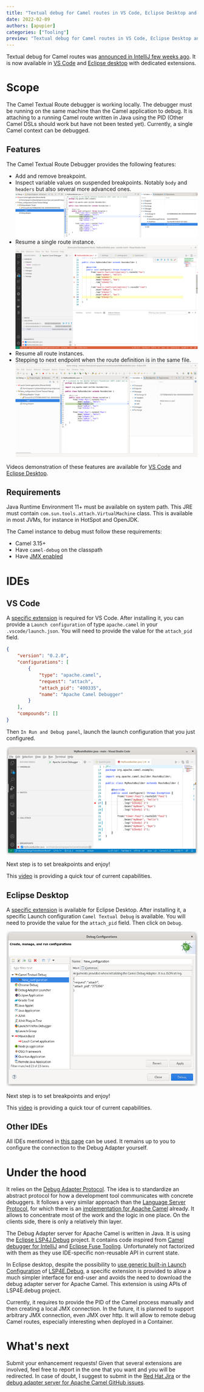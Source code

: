 ```yaml
---
title: "Textual debug for Camel routes in VS Code, Eclipse Desktop and more"
date: 2022-02-09
authors: [apupier]
categories: ["Tooling"]
preview: "Textual debug for Camel routes in VS Code, Eclipse Desktop and more"
---
```


Textual debug for Camel routes was [announced in IntelliJ few weeks ago](/blog/2021/12/camelDebuggerForIntelliJ/). It is now available in [VS Code](https://marketplace.visualstudio.com/items?itemName=redhat.vscode-debug-adapter-apache-camel) and [Eclipse desktop](https://marketplace.eclipse.org/content/textual-debugging-apache-camel) with dedicated extensions. 

# Scope

The Camel Textual Route debugger is working locally. The debugger must be running on the same machine than the Camel application to debug. It is attaching to a running Camel route written in Java using the PID (Other Camel DSLs should work but have not been tested yet). Currently, a single Camel context can be debugged.

## Features

The Camel Textual Route Debugger provides the following features:

- Add and remove breakpoint.
- Inspect variable values on suspended breakpoints. Notably `body` and `headers` but also several more advanced ones.
  ![Breakpoint suspended with variable values expanded to see body and headers](./breakpointWithVariableValues.png)
- Resume a single route instance.
  ![2 breakpoints are suspended in 2 differents routes. Resuming one of the 2 route instance](./resumeIngleThread.gif)
- Resume all route instances.
- Stepping to next endpoint when the route definition is in the same file.
  ![Stepping in a Camel route written in Java](./stepping-Eclipse.gif)

Videos demonstration of these features are available for [VS Code](https://www.youtube.com/watch?v=c63ydfvqeNA) and [Eclipse Desktop](https://www.youtube.com/watch?v=jrp8prqD4mw).

## Requirements

Java Runtime Environment 11+ must be available on system path. This JRE must contain `com.sun.tools.attach.VirtualMachine` class. This is available in most JVMs, for instance in HotSpot and OpenJDK.

The Camel instance to debug must follow these requirements:

- Camel 3.15+
- Have `camel-debug` on the classpath
- Have [JMX enabled](/manual/jmx.html#_disabling_or_enabling_camel_jmx)

# IDEs

## VS Code

A [specific extension](https://marketplace.visualstudio.com/items?itemName=redhat.vscode-debug-adapter-apache-camel) is required for VS Code. After installing it, you can provide a `Launch configuration` of type `apache.camel` in your `.vscode/launch.json`. You will need to provide the value for the `attach_pid` field.

```json
{
	"version": "0.2.0",
	"configurations": [
		{
			"type": "apache.camel",
			"request": "attach",
			"attach_pid": "400335",
			"name": "Apache Camel Debugger"
		}
	],
	"compounds": []
}
```

Then `In Run and Debug panel`, launch the launch configuration that you just configured.

![Launch configuration for Camel Textual Debugger in Run and Debug panel of VS Code](./DebuggerInRunAndDebugView-VSCode.png)

Next step is to set breakpoints and enjoy!

This [video](https://www.youtube.com/watch?v=c63ydfvqeNA) is providing a quick tour of current capabilities.

## Eclipse Desktop

A [specific extension](https://marketplace.eclipse.org/content/textual-debugging-apache-camel) is available for Eclipse Desktop. After installing it, a specific Launch configuration `Camel Textual Debug` is available. You will need to provide the value for the `attach_pid` field. Then click on `Debug`.

![Wizard of Launch Configuration with Camel Textual Debug configuration page in Eclipse Desktop](./Eclipse-LaunchConfiguration.png)

Next step is to set breakpoints and enjoy!

This [video](https://www.youtube.com/watch?v=jrp8prqD4mw) is providing a quick tour of current capabilities.

## Other IDEs

All IDEs mentioned in [this page](https://microsoft.github.io/debug-adapter-protocol/implementors/tools/) can be used. It remains up to you to configure the connection to the Debug Adapter yourself.

# Under the hood

It relies on the [Debug Adapter Protocol](https://microsoft.github.io/debug-adapter-protocol/overview). The idea is to standardize an abstract protocol for how a development tool communicates with concrete debuggers. It follows a very similar approach than the [Language Server Protocol](https://microsoft.github.io/language-server-protocol/), for which there is an [implementation for Apache Camel](https://github.com/camel-tooling/camel-language-server) already. It allows to concentrate most of the work and the logic in one place. On the clients side, there is only a relatively thin layer.

The Debug Adapter server for Apache Camel is written in Java. It is using the [Eclipse LSP4J.Debug](https://github.com/eclipse/lsp4j) project. It contains code inspired from [Camel debugger for IntelliJ](https://github.com/camel-tooling/camel-idea-plugin) and [Eclipse Fuse Tooling](https://github.com/jbosstools/jbosstools-fuse). Unfortunately not factorized with them as they use IDE-specific non-reusable API in current state.

In Eclipse desktop, despite the possibility to [use generic built-in Launch Configuration](https://github.com/camel-tooling/camel-dap-client-eclipse#built-in-lsp4edebug-launcher) of [LSP4E.Debug](https://projects.eclipse.org/projects/technology.lsp4e), a specific extension is provided to allow a much simpler interface for end-user and avoids the need to download the debug adapter server for Apache Camel. This extension is using APIs of LSP4E.debug project.

Currently, it requires to provide the PID of the Camel process manually and then creating a local JMX connection. In the future, it is planned to support arbitrary JMX connection, even JMX over http. It will allow to remote debug Camel routes, especially interesting when deployed in a Container.

# What's next

Submit your enhancement requests! Given that several extensions are involved, feel free to report in the one that you want and you will be redirected. In case of doubt, I suggest to submit in the [Red Hat Jira](https://issues.redhat.com/browse/FUSETOOLS2-1422) or the [debug adapter server for Apache Camel GitHub issues](https://github.com/camel-tooling/camel-debug-adapter/issues).
